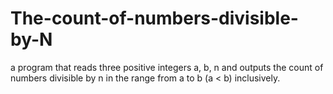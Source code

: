 # The-count-of-numbers-divisible-by-N
 a program that reads three positive integers a, b, n and outputs the count of numbers divisible by n in the range from a to b (a < b) inclusively.
